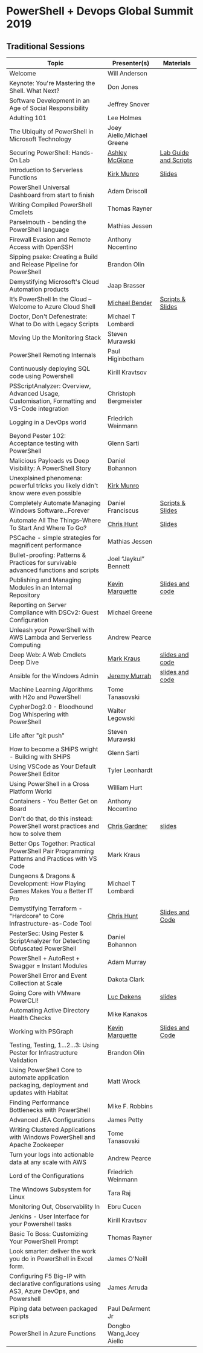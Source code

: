 
# PowerShell + Devops Global Summit 2019

## Traditional Sessions

| Topic                                                                                          | Presenter(s)               | Materials |
|------------------------------------------------------------------------------------------------|----------------------------|-----------|
| Welcome                                                                                        | Will Anderson              |           |
| Keynote: You're Mastering the Shell. What Next?                                                | Don Jones                  |           |
| Software Development in an Age of Social Responsibility                                        | Jeffrey Snover             |           |
| Adulting 101                                                                                   | Lee Holmes                 |           |
| The Ubiquity of PowerShell in Microsoft Technology                                             | Joey Aiello,Michael Greene |           |
| Securing PowerShell: Hands-On Lab                                                              | [Ashley McGlone](https://twitter.com/GoateePFE)             | [Lab Guide and Scripts](https://github.com/GoateePFE/PowerShellSummit2019) |
| Introduction to Serverless Functions                                                           | [Kirk Munro](https://twitter.com/poshoholic) | [Slides](https://github.com/KirkMunro/serverless-session/blob/master/introduction-to-serverless-functions.pptx) |
| PowerShell Universal Dashboard from start to finish                                            | Adam Driscoll              |           |
| Writing Compiled PowerShell Cmdlets                                                            | Thomas Rayner              |           |
| Parselmouth - bending the PowerShell language                                                  | Mathias Jessen             |           |
| Firewall Evasion and Remote Access with OpenSSH                                                | Anthony Nocentino          |           |
| Sipping psake: Creating a Build and Release Pipeline for PowerShell                            | Brandon Olin               |           |
| Demystifying Microsoft's Cloud Automation products                                             | Jaap Brasser               |           |
| It’s PowerShell In the Cloud – Welcome to Azure Cloud Shell                                    | [Michael Bender](https://twitter.com/michaelbender)             |  [Scripts & Slides](https://github.com/themichaelbender-ms/azure-cloud-shell)         |
| Doctor, Don't Defenestrate: What to Do with Legacy Scripts                                     | Michael T Lombardi         |           |
| Moving Up the Monitoring Stack                                                                 | Steven Murawski            |           |
| PowerShell Remoting Internals                                                                  | Paul Higinbotham           |           |
| Continuously deploying SQL code using Powershell                                               | Kirill Kravtsov            |           |
| PSScriptAnalyzer: Overview, Advanced Usage, Customisation, Formatting and VS-Code integration  | Christoph Bergmeister      |           |
| Logging in a DevOps world                                                                      | Friedrich Weinmann         |           |
| Beyond Pester 102: Acceptance testing with PowerShell                                          | Glenn Sarti                |           |
| Malicious Payloads vs Deep Visibility: A PowerShell Story                                      | Daniel Bohannon            |           |
| Unexplained phenomena: powerful tricks you likely didn't know were even possible               | [Kirk Munro](https://twitter.com/poshoholic) |           |
| Completely Automate Managing Windows Software...Forever                                        | Daniel Franciscus          | [Scripts & Slides](https://github.com/dfranciscus/PSSummit2019)          |
| Automate All The Things–Where To Start And Where To Go?                                        | [Chris Hunt](https://twitter.com/LogicalDiagram)                 |  [Slides](https://docs.google.com/presentation/d/12QwL8dHJ2qIaWYCycCnvGnXhZE5CXE7DEkeXVnkOCE4/edit?usp=sharing)         |
| PSCache - simple strategies for magnificent performance                                        | Mathias Jessen             |           |
| Bullet-proofing: Patterns & Practices for survivable advanced functions and scripts            | Joel “Jaykul” Bennett      |           |
| Publishing and Managing Modules in an Internal Repository                                      | [Kevin Marquette](https://twitter.com/KevinMarquette)            |  [Slides and code](https://github.com/KevinMarquette/ManagingModulesPresentation/tree/PSHSummit2019)         |
| Reporting on Server Compliance with DSCv2: Guest Configuration                                 | Michael Greene             |           |
| Unleash your PowerShell with AWS Lambda and Serverless Computing                               | Andrew Pearce              |           |
| Deep Web: A Web Cmdlets Deep Dive                                                              | [Mark Kraus](https://twitter.com/markekraus)                 | [slides and code](https://github.com/markekraus/Deep-Web-Web-Cmdlets-Presentation)          |
| Ansible for the Windows Admin                                                                  | [Jeremy Murrah](https://murrahjm.github.io/)              |     [slides and code](https://github.com/murrahjm/PSSummit2019)      |
| Machine Learning Algorithms with H2o and PowerShell                                            | Tome Tanasovski            |           |
| CypherDog2.0 - Bloodhound Dog Whispering with PowerShell                                       | Walter Legowski            |           |
| Life after "git push"                                                                          | Steven Murawski            |           |
| How to become a SHiPS wright - Building with SHiPS                                             | Glenn Sarti                |           |
| Using VSCode as Your Default PowerShell Editor                                                 | Tyler Leonhardt            |           |
| Using PowerShell in a Cross Platform World                                                     | William Hurt               |           |
| Containers - You Better Get on Board                                                           | Anthony Nocentino          |           |
| Don't do that, do this instead: PowerShell worst practices and how to solve them               | [Chris Gardner](https://chrislgardner.github.io)              |  [slides](https://github.com/ChrisLGardner/presentations)      |
| Better Ops Together: Practical PowerShell Pair Programming Patterns and Practices with VS Code | Mark Kraus                 |           |
| Dungeons & Dragons & Development: How Playing Games Makes You a Better IT Pro                  | Michael T Lombardi         |           |
| Demystifying Terraform - "Hardcore" to Core Infrastructure-as-Code Tool                        | [Chris Hunt](https://twitter.com/LogicalDiagram)                 | [Slides and Code](https://github.com/cdhunt/pssummit2019-terraform)          |
| PesterSec: Using Pester & ScriptAnalyzer for Detecting Obfuscated PowerShell                   | Daniel Bohannon            |           |
| PowerShell + AutoRest + Swagger = Instant Modules                                              | Adam Murray                |           |
| PowerShell Error and Event Collection at Scale                                                 | Dakota Clark               |           |
| Going Core with VMware PowerCLI!                                                               | [Luc Dekens](https://twitter.com/LucD22)              |  [slides](https://github.com/lucdekens/Presentations/blob/master/PowerShell_and_DevOps_Summit_2019/PowerCLI_goes_Core.pptx)                  |           |
| Automating Active Directory Health Checks                                                      | Mike Kanakos               |           |
| Working with PSGraph                                                                           | [Kevin Marquette](https://twitter.com/KevinMarquette)            | [Slides and Code](https://github.com/KevinMarquette/PSGraphPresentation/tree/pshsummit2019)          |
| Testing, Testing, 1...2...3: Using Pester for Infrastructure Validation                        | Brandon Olin               |           |
| Using PowerShell Core to automate application packaging, deployment and updates with Habitat   | Matt Wrock                 |           |
| Finding Performance Bottlenecks with PowerShell                                                | Mike F. Robbins            |           |
| Advanced JEA Configurations                                                                    | James Petty                |           |
| Writing Clustered Applications with Windows PowerShell and Apache Zookeeper                    | Tome Tanasovski            |           |
| Turn your logs into actionable data at any scale with AWS                                      | Andrew Pearce              |           |
| Lord of the Configurations                                                                     | Friedrich Weinmann         |           |
| The Windows Subsystem for Linux                                                                | Tara Raj                   |           |
| Monitoring Out, Observability In                                                               | Ebru Cucen                 |           |
| Jenkins - User Interface for your Powershell tasks                                             | Kirill Kravtsov            |           |
| Basic To Boss: Customizing Your PowerShell Prompt                                              | Thomas Rayner              |           |
| Look smarter: deliver the work you do in PowerShell in Excel form.                             | James O'Neill              |           |
| Configuring F5 Big-IP with declarative configurations using AS3, Azure DevOps, and Powershell  | James Arruda               |           |
| Piping data between packaged scripts                                                           | Paul DeArment Jr           |           |
| PowerShell in Azure Functions                                                                  | Dongbo Wang,Joey Aiello   |           |
